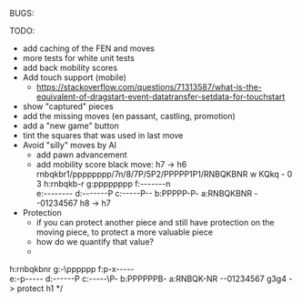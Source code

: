 BUGS:

TODO:
- add caching of the FEN and moves
- more tests for white unit tests
- add back mobility scores
- Add touch support (mobile)
  - https://stackoverflow.com/questions/71313587/what-is-the-equivalent-of-dragstart-event-datatransfer-setdata-for-touchstart 
- show "captured" pieces
- add the missing moves (en passant, castling, promotion)
- add a "new game" button
- tint the squares that was used in last move
- Avoid "silly" moves by AI
  - add pawn advancement
  - add mobility score
black move: h7 -> h6
rnbqkbr1/pppppppp/7n/8/7P/5P2/PPPPP1P1/RNBQKBNR w KQkq - 0 3
h:rnbqkb-r
g:pppppppp
f:-------n        
e:--------
d:-------P
c:-----P--
b:PPPPP-P-
a:RNBQKBNR
--01234567
h8 -> h7
- Protection
  - if you can protect another piece and still have protection on the moving piece, to protect a more valuable piece
  - how do we quantify that value?
  - 
h:rnbqkbnr
g:-\pppppp
f:p-x-----        
e:-p-\----
d:----\--P
c:-----\P-
b:PPPPPPB-
a:RNBQK-NR
--01234567
g3g4 -> protect h1
*/